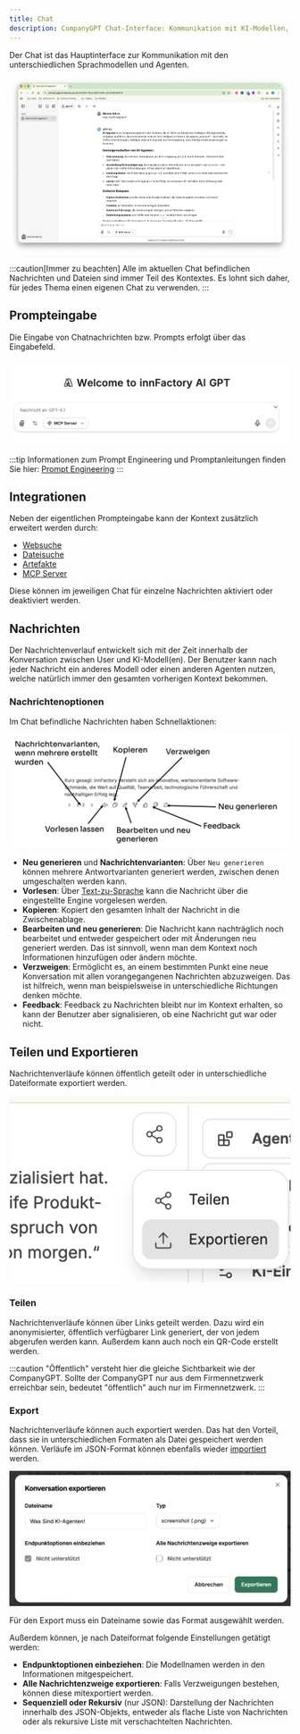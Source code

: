 ```yaml
---
title: Chat
description: CompanyGPT Chat-Interface: Kommunikation mit KI-Modellen, Prompteingabe, erweiterte Integrationen, Nachrichtenoptionen sowie Teilen und Exportieren von Chatverläufen für effiziente Interaktion.
---
```


Der Chat ist das Hauptinterface zur Kommunikation mit den unterschiedlichen Sprachmodellen und Agenten.

![chat interface](./chat.png)

:::caution[Immer zu beachten]
Alle im aktuellen Chat befindlichen Nachrichten und Dateien sind immer Teil des Kontextes. Es lohnt sich daher, für jedes Thema einen eigenen Chat zu verwenden.
:::

## Prompteingabe

Die Eingabe von Chatnachrichten bzw. Prompts erfolgt über das Eingabefeld.

![Prompteingabe](chat-input.png)

:::tip
Informationen zum Prompt Engineering und Promptanleitungen finden Sie hier: [Prompt Engineering](../prompt-engineering/uebersicht.md)
:::

## Integrationen

Neben der eigentlichen Prompteingabe kann der Kontext zusätzlich erweitert werden durch:
- [Websuche](./integrationen/websuche.md)
- [Dateisuche](./integrationen/dateisuche.md)
- [Artefakte](./integrationen/artefakte.md)
- [MCP Server](./integrationen/mcp-server.md)

Diese können im jeweiligen Chat für einzelne Nachrichten aktiviert oder deaktiviert werden.

## Nachrichten

Der Nachrichtenverlauf entwickelt sich mit der Zeit innerhalb der Konversation zwischen User und KI-Modell(en). Der Benutzer kann nach jeder Nachricht ein anderes Modell oder einen anderen Agenten nutzen, welche natürlich immer den gesamten vorherigen Kontext bekommen. 

### Nachrichtenoptionen

Im Chat befindliche Nachrichten haben Schnellaktionen:

![Chatnachrichten Schnellaktionen](chat-quick-actions.png)

- **Neu generieren** und **Nachrichtenvarianten**: Über `Neu generieren` können mehrere Antwortvarianten generiert werden, zwischen denen umgeschalten werden kann.
- **Vorlesen**: Über [Text-zu-Sprache](./company-gpt/einstellungen/#text-zu-sprache) kann die Nachricht über die eingestellte Engine vorgelesen werden.
- **Kopieren**: Kopiert den gesamten Inhalt der Nachricht in die Zwischenablage.
- **Bearbeiten und neu generieren**: Die Nachricht kann nachträglich noch bearbeitet und entweder gespeichert oder mit Änderungen neu generiert werden. Das ist sinnvoll, wenn man dem Kontext noch Informationen hinzufügen oder ändern möchte.
- **Verzweigen**: Ermöglicht es, an einem bestimmten Punkt eine neue Konversation mit allen vorangegangenen Nachrichten abzuzweigen. Das ist hilfreich, wenn man beispielsweise in unterschiedliche Richtungen denken möchte.
- **Feedback**: Feedback zu Nachrichten bleibt nur im Kontext erhalten, so kann der Benutzer aber signalisieren, ob eine Nachricht gut war oder nicht.

## Teilen und Exportieren

Nachrichtenverläufe können öffentlich geteilt oder in unterschiedliche Dateiformate exportiert werden. 

![share-and-export](share-and-export.png)

### Teilen 

Nachrichtenverläufe können über Links geteilt werden. Dazu wird ein anonymisierter, öffentlich verfügbarer Link generiert, der von jedem abgerufen werden kann. Außerdem kann auch noch ein QR-Code erstellt werden. 

:::caution
"Öffentlich" versteht hier die gleiche Sichtbarkeit wie der CompanyGPT. Sollte der CompanyGPT nur aus dem Firmennetzwerk erreichbar sein, bedeutet "öffentlich" auch nur im Firmennetzwerk.
:::

### Export

Nachrichtenverläufe können auch exportiert werden. Das hat den Vorteil, dass sie in unterschiedlichen Formaten als Datei gespeichert werden können. Verläufe im JSON-Format können ebenfalls wieder [importiert](../einstellungen/#konversationen-importieren) werden.

![export-chat](export-chat.png)

Für den Export muss ein Dateiname sowie das Format ausgewählt werden.

Außerdem können, je nach Dateiformat folgende Einstellungen getätigt werden: 
- **Endpunktoptionen einbeziehen**: Die Modellnamen werden in den Informationen mitgespeichert.
- **Alle Nachrichtenzweige exportieren**: Falls Verzweigungen bestehen, können diese mitexportiert werden.
- **Sequenziell oder Rekursiv** (nur JSON): Darstellung der Nachrichten innerhalb des JSON-Objekts, entweder als flache Liste von Nachrichten oder als rekursive Liste mit verschachtelten Nachrichten.